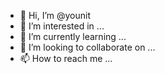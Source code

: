 - 👋 Hi, I’m @younit
- 👀 I’m interested in ...
- 🌱 I’m currently learning ...
- 💞️ I’m looking to collaborate on ...
- 📫 How to reach me ...

<!---
younit/younit is a ✨ special ✨ repository because its `README.md` (this file) appears on your GitHub profile.
You can click the Preview link to take a look at your changes.
--->

